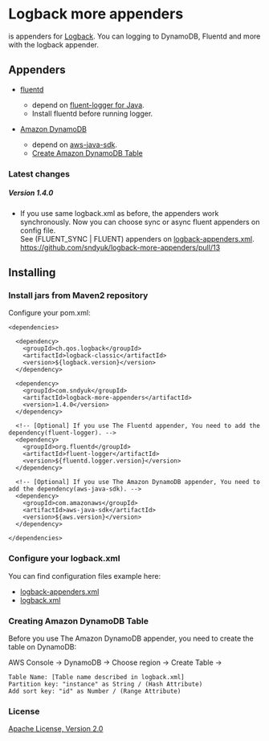 Logback more appenders
==================================================
is appenders for [Logback](http://logback.qos.ch/).
You can logging to DynamoDB, Fluentd and more with the logback appender.

## Appenders
- [fluentd](http://fluentd.org/)
    - depend on [fluent-logger for Java](https://github.com/fluent/fluent-logger-java).
     - Install fluentd before running logger.

- [Amazon DynamoDB](http://aws.amazon.com/jp/dynamodb/)
    - depend on [aws-java-sdk](http://aws.amazon.com/jp/sdkforjava/).
    - [Create Amazon DynamoDB Table](#Creating-Amazon-DynamoDB-Table)


### Latest changes

##### Version 1.4.0

* If you use same logback.xml as before, the appenders work synchronously. Now you can choose sync or async fluent appenders on config file.  
  See (FLUENT_SYNC | FLUENT) appenders on [logback-appenders.xml](https://github.com/sndyuk/logback-more-appenders/blob/master/src/test/resources/logback-appenders.xml).  
  https://github.com/sndyuk/logback-more-appenders/pull/13



## Installing

### Install jars from Maven2 repository
Configure your pom.xml:

    <dependencies>
    
      <dependency>
        <groupId>ch.qos.logback</groupId>
        <artifactId>logback-classic</artifactId>
        <version>${logback.version}</version>
      </dependency>
    
      <dependency>
        <groupId>com.sndyuk</groupId>
        <artifactId>logback-more-appenders</artifactId>
        <version>1.4.0</version>
      </dependency>
    
      <!-- [Optional] If you use The Fluentd appender, You need to add the dependency(fluent-logger). -->
      <dependency>
        <groupId>org.fluentd</groupId>
        <artifactId>fluent-logger</artifactId>
        <version>${fluentd.logger.version}</version>
      </dependency>
    
      <!-- [Optional] If you use The Amazon DynamoDB appender, You need to add the dependency(aws-java-sdk). -->
      <dependency>
        <groupId>com.amazonaws</groupId>
        <artifactId>aws-java-sdk</artifactId>
        <version>${aws.version}</version>
      </dependency>
    
    </dependencies>

### Configure your logback.xml
You can find configuration files example here:

- [logback-appenders.xml](https://github.com/sndyuk/logback-more-appenders/blob/master/src/test/resources/logback-appenders.xml)
- [logback.xml](https://github.com/sndyuk/logback-more-appenders/blob/master/src/test/resources/logback.xml)

### <a name="Creating-Amazon-DynamoDB-Table"></a>Creating Amazon DynamoDB Table
Before you use The Amazon DynamoDB appender, you need to create the table on DynamoDB:

AWS Console -> DynamoDB -> Choose region -> Create Table -> 

    Table Name: [Table name described in logback.xml]
    Partition key: "instance" as String / (Hash Attribute)
    Add sort key: "id" as Number / (Range Attribute)

### License
[Apache License, Version 2.0](LICENSE)

